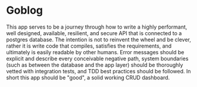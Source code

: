 # Goblog

This app serves to be a journey through how to write a highly performant, well designed, available, resilient, and secure
API that is connected to a postgres database. The intention is not to reinvent the wheel and be clever, rather it is 
write code that compiles, satisfies the requirements, and ultimately is easily readable by other humans. Error messages 
should be explicit and describe every conceivable negative path, system boundaries (such as between the database and the
app layer) should be thoroughly vetted with integration tests, and TDD best practices should be followed. In short this
app should be "good", a solid working CRUD dashboard.
